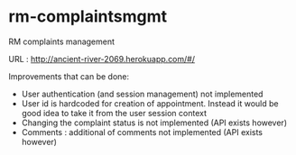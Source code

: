 # rm-complaintsmgmt
RM complaints management

URL : http://ancient-river-2069.herokuapp.com/#/

Improvements that can be done:
- User authentication (and session management) not implemented
- User id is hardcoded for creation of appointment. Instead it would be good idea to take it from the user session context
- Changing the complaint status is not implemented (API exists however)
- Comments : additional of comments not implemented (API exists however)
